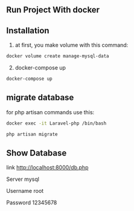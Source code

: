 
## Run Project With docker

## Installation

1. at first, you make volume with this command:

```bash
docker volume create manage-mysql-data
```

2. docker-compose up

```bash
docker-compose up
```

## migrate database

for php artisan commands use this:

```bash
docker exec -it Laravel-php /bin/bash
```

```bash
php artisan migrate
```

## Show Database

link [http://localhost:8000/db.php](http://localhost:8000/db.php)

Server mysql

Username root

Password 12345678
